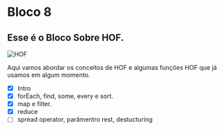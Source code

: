 # Bloco 8
## Esse é o Bloco Sobre HOF.

![HOF](https://i.morioh.com/b8d4a314b2.png)

Aqui vamos abordar os conceitos de HOF e algumas funções HOF que já usamos
em algum momento.

- [x] Intro
- [x] forEach, find, some, every e sort.
- [x] map e filter.
- [x] reduce
- [ ] spread operator, parâmentro rest, destucturing
